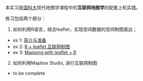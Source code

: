本实习是[国科大](http://www.ucas.ac.cn/)现代地图学课程中的**互联网地图学**的配套上机实践。

练习包括两个部分：

1. 如何利用R语言，结合leaflet，实现空间数据的空间制图表达；

  - ex 1: [简介与准备](http://jianghao.wang/ucasmap/ex1)
  - ex 2: [R + leaflet 互联网制图](http://jianghao.wang/ucasmap/ex2)
  - ex 3: [Mapping with leaflet + R](http://jianghao.wang/ucasmap/ex3)
  
2. 如何利用Mapbox Studio, 进行互联网制图

  - to be complete